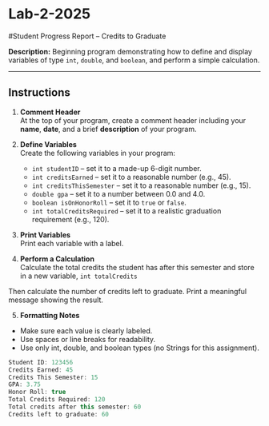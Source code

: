 # Lab-2-2025
#Student Progress Report – Credits to Graduate

**Description:** Beginning program demonstrating how to define and display variables of type `int`, `double`, and `boolean`, and perform a simple calculation.

---

## Instructions

1. **Comment Header**  
   At the top of your program, create a comment header including your **name**, **date**, and a brief **description** of your program.

2. **Define Variables**  
   Create the following variables in your program:
   - `int studentID` – set it to a made-up 6-digit number.  
   - `int creditsEarned` – set it to a reasonable number (e.g., 45).  
   - `int creditsThisSemester` – set it to a reasonable number (e.g., 15).  
   - `double gpa` – set it to a number between 0.0 and 4.0.  
   - `boolean isOnHonorRoll` – set it to `true` or `false`.  
   - `int totalCreditsRequired` – set it to a realistic graduation requirement (e.g., 120).

3. **Print Variables**  
   Print each variable with a label.

   
4. **Perform a Calculation**  
Calculate the total credits the student has after this semester and store in a new variable, `int totalCredits`

  Then calculate the number of credits left to graduate.
  Print a meaningful message showing the result.


5.  **Formatting Notes**

  - Make sure each value is clearly labeled.
  - Use spaces or line breaks for readability.
  - Use only int, double, and boolean types (no Strings for this assignment).
```java
Student ID: 123456
Credits Earned: 45
Credits This Semester: 15
GPA: 3.75
Honor Roll: true
Total Credits Required: 120
Total credits after this semester: 60
Credits left to graduate: 60
```
